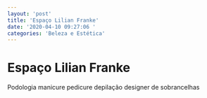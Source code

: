 ```yaml
---
layout: 'post'
title: 'Espaço Lilian Franke'
date: '2020-04-10 09:27:06 '
categories: 'Beleza e Estética'
---
```


# Espaço Lilian Franke

Podologia manicure pedicure depilação designer de sobrancelhas 
